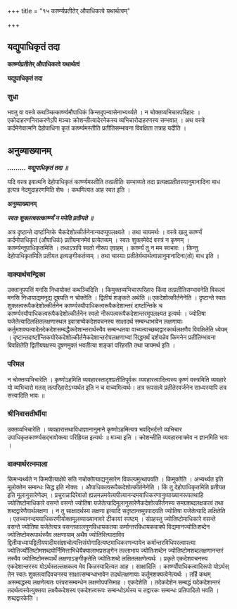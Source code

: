 +++
title = "१५ कार्ष्ण्यप्रतीतेर् औपाधिकत्वे यथार्थत्वम्"

+++


## यद्युपाधिकृतं तदा

**कार्ष्ण्यप्रतीतेर् औपाधिकत्वे यथार्थत्वं**

**यद्युपाधिकृतं तदा**

### **सुधा**

भवतु वा वस्त्रे कथञ्चित्कार्ष्ण्यमौपाधिकं किन्तदुपन्यासेनाभ्यर्थ्यते । न चोक्तव्यभिचारपरिहारः । एकोदाहरणनिराकरणेऽपि मञ्चाः क्रोशन्तीत्यादेरनेकस्य व्यभिचारोदाहरणस्य सम्भवात् । अथ वस्त्रे कर्दमेनेवात्मनि देहोपाधिना कृतं कार्ष्ण्यमस्तीति प्रतीतिसम्भावना विवक्षिता तत्राह यदीति ।

## **अनुव्याख्यानम्**

***......... यद्युपाधिकृतं तदा ॥***

यदि वस्त्र इवात्मनि देहोपाधिकृतं कार्ष्ण्यमस्तीति तत्प्रतीतिः सम्भाव्यते तदा प्रत्यक्षप्रतीतस्यानुमानादिना बाध इत्यत्र नेदमुदाहरणमिति शेषः । कथमित्यत आह स्वत इति ।

**अनुव्याख्यानम्**

***स्वतः शुक्लत्ववत्कार्ष्ण्यं न ममेति प्रतीयते ॥***

अत्र दृष्टान्ते दार्ष्टान्तिके चैकदेशोत्कीर्तनेनान्यदप्युपलक्ष्यते । तथा चायमर्थः । वस्त्रे खलु कार्ष्ण्यं कर्दमोपाधिकृतं (औपाधिकं) प्रतीयमानमेवं प्रत्येतव्यम् । स्वतः शुक्लमेवेदं वस्त्रं न कृष्णम् । कार्ष्ण्यन्तूपाधिकृतमिति । तथाऽत्रापि स्वतो नीरूप एवाहम् । कार्ष्ण्यं तु न मम स्वभावः । किन्तु देहोपाधिकृतमिति प्रतीयत इत्यङ्गीकर्तव्यम् । तथा चास्याः प्रतीतेर्यथार्थत्वान्नानुमानादिना(तो) बाध इति ।

### **वाक्यार्थचन्द्रिका**

उक्तानुपपत्तिं मनसि निधायोक्तं कथञ्चिदिति । किमुक्तव्यभिचारपरिहारः किंवा तत्प्रतीतिसम्भावनेति विकल्पं मनसि निधायाद्यमनूद्य दूषयति न चोक्तेति । द्वितीयं शङ्कते अथेति ॥ एकदेशोत्कीर्तनेनेति । दृष्टान्ते स्वतः शुक्लत्वरूपैकदेशोत्कीर्तनेन कार्ष्ण्यस्यौपाधिकत्वरूपैकदेशान्तरं दार्ष्टान्तिके च कार्ष्ण्यस्यौपाधिकत्वरूपैकदेशोत्कीर्तनेन स्वतो नीरूपत्वरूपैकदेशान्तरमुपलक्ष्यत इत्यर्थः । ज्योतिषा यजेतेत्यादिलक्षितलक्षणास्थल इवात्राप्येकदेशवचनस्य साक्षादर्थ सम्बन्धाभावेन लक्षणायाः कर्तुमशक्यत्वादेतदेकदेशसम्बद्धैकदेशान्तरार्थस्यैव सम्बन्धतया वाच्यत्वाच्छब्दद्वारकार्थलक्षणैव विवक्षितेति ध्येयम् । दृष्टान्तदार्ष्टान्तिकयोरेकदेशोत्कीर्तनैकदेशान्तरोपलक्षणाभ्यां सिद्धमर्थं दर्शयन्नेव किमनेन प्रतीतिम्भावना विवक्षितेति द्वितीयपक्षस्य दूषणमुक्तं भवतीत्या शङ्कां परिहरति तथा चायमर्थ इति ।

### **परिमल**

न चोक्तव्यभिचारेति । कृष्णोऽहमिति व्यवहारस्तादृशप्रतीतिपूर्वकः व्यवहारत्वादित्यस्य कृष्णं वस्त्रमिति व्यवहारे यो व्यभिचारो मतस् तत्परिहारोऽभ्यर्थत इति न च वाच्यमित्यर्थः। तत्र रूपसत्वे प्रतीतेरवर्जनेन साध्यस्यापि तत्र सत्त्वादिति भावः ॥

### **श्रीनिवासतीर्थीया**

उक्तव्यभिचारेति । व्यवहारात्तथाविधाज्ञानानुमाने कृष्णोऽहमित्यत्र भवद्भिर्दत्तो व्यभिचार उपाधिकृतकार्ष्ण्यसद्भावोक्त्या परिह्रियत इत्यर्थः ॥ मञ्चा इति । क्रोशन्तीति व्यवहारमात्रमेव न ज्ञानमिति भावः ।

### **वाक्यार्थरत्नमाला**

किमभ्यर्थ्यते न किमपीत्याक्षेपे सति नचोक्तेत्याद्यनुसारेण विकल्पमुत्थापयति । किमुक्तेति । अभ्यर्थ्यत इति मूलोक्तेन सम्बन्धः सिद्ध इति नोक्तः । औपाधिकत्वरूपैकदेशोत्कीर्तनेनेति । किं तु देहोपाधिकृतमिति प्रतीयत इति मूलानुसारेणेदम् । प्रचुरान्नादिरेवातो ह्यन्नमन्नमयेत्यपीत्यानन्दमयाधिकरणानुव्याख्यानरूपतथाहि ज्योतिष्टोमाधिकारे वसन्ते वसन्ते ज्योतिषा यजेतेत्यादिमूलानुसारेणैकदेशोत्कीर्तनस्य समग्रशब्दलक्षकत्वं तथा शब्दद्वारेणैवार्थलक्षणा । न तु साक्षादर्थस्य लक्षणा इत्यादि सदृष्टान्तमुपपादयति ज्योतिषा यजेतेत्यादि लक्षितेति । एतच्चानन्दमयाधिकरणीयोक्तमूलव्याख्यानावरे टीकायां स्पष्टम् । संग्रहस्तु ज्योतिष्टोमाधिकारे वसन्ते वसन्ते ज्योतिषा यजेतेत्यत्र वसन्तकालगुणविधायकतया कर्मान्तरविधायकवाक्ये विद्यमानज्योतिःशब्देन ज्योतिष्टोमरूपार्थस्यैव लक्षणायाम् अथैष ज्योतिरित्यादाविव द्वितीयाध्यायद्वितीयपादीयसंज्ञाचोत्पत्तिसंयोगादित्यष्टमाधिकरणन्यायेन कर्मान्तरविधिपरत्वापत्या ज्योतिर्ज्योतिष्टोमशब्दयोर्निमित्ताभिधेयैक्यालाभप्रसङ्गेन तल्लाभाय ज्योतिःशब्देन ज्योतिष्टोमशब्दलक्षणानन्तरं तस्यैव ज्योतिष्टोमरूपार्थे लक्षणाऽङ्गीकृतेति ज्योतिःशब्दे लक्षितलक्षणेत्यर्थः । प्रकृते एकदेशवचनस्य एकदेशान्तरस्य योऽर्थस्तल्लक्षकत्व मेव किन्नस्यादित्यत आह । साक्षादिति । कार्ष्ण्योपाधिकत्वादिरूपो योऽर्थस् तेन स्वतः शुक्लत्वादिवचनस्य साक्षात्सम्बन्धाभावेन तदर्थलक्षणायाः कर्तुमशक्यत्वेनेत्यर्थः । तर्हि कथम् असम्बद्धस्य लक्षणेत्यतः परंपरासम्बन्धेन लक्षणोपपत्तिमाह । एकदेशेति । तदेकदेशेन सम्बद्धं यदेकदेशान्तरं तदर्थत्वस्येत्युक्तया लक्ष्यैकदेशस्य एकदेशत्वरूपः सम्बन्धोऽर्थस्य च तद्वारकः सम्बन्धः प्रतिपादितो भवति । शब्दद्वारकेति ।

